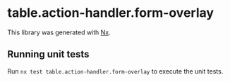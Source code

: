 # table.action-handler.form-overlay

This library was generated with [Nx](https://nx.dev).

## Running unit tests

Run `nx test table.action-handler.form-overlay` to execute the unit tests.
